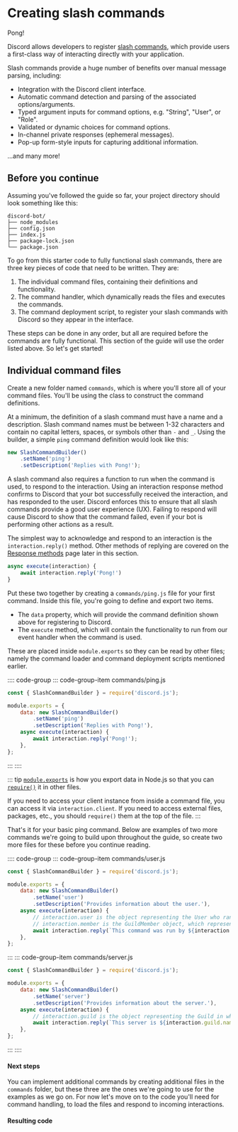 # Creating slash commands

<DiscordMessages>
	<DiscordMessage profile="bot">
		<template #interactions>
			<DiscordInteraction profile="user" :command="true">ping</DiscordInteraction>
		</template>
		Pong!
	</DiscordMessage>
</DiscordMessages>

Discord allows developers to register [slash commands](https://discord.com/developers/docs/interactions/application-commands), which provide users a first-class way of interacting directly with your application. 

Slash commands provide a huge number of benefits over manual message parsing, including:

- Integration with the Discord client interface.
- Automatic command detection and parsing of the associated options/arguments.
- Typed argument inputs for command options, e.g. "String", "User", or "Role".
- Validated or dynamic choices for command options.
- In-channel private responses (ephemeral messages).
- Pop-up form-style inputs for capturing additional information.

...and many more!

## Before you continue

Assuming you've followed the guide so far, your project directory should look something like this:

```:no-line-numbers
discord-bot/
├── node_modules
├── config.json
├── index.js
├── package-lock.json
└── package.json
```

To go from this starter code to fully functional slash commands, there are three key pieces of code that need to be written. They are:

1. The individual command files, containing their definitions and functionality.
2. The command handler, which dynamically reads the files and executes the commands.
3. The command deployment script, to register your slash commands with Discord so they appear in the interface.

These steps can be done in any order, but all are required before the commands are fully functional. This section of the guide will use the order listed above. So let's get started!

## Individual command files

Create a new folder named `commands`, which is where you'll store all of your command files. You'll be using the <DocsLink section="builders" path="SlashCommandBuilder:Class"/> class to construct the command definitions.

At a minimum, the definition of a slash command must have a name and a description. Slash command names must be between 1-32 characters and contain no capital letters, spaces, or symbols other than `-` and `_`. Using the builder, a simple `ping` command definition would look like this:

```js
new SlashCommandBuilder()
	.setName('ping')
	.setDescription('Replies with Pong!');
```

A slash command also requires a function to run when the command is used, to respond to the interaction. Using an interaction response method confirms to Discord that your bot successfully received the interaction, and has responded to the user. Discord enforces this to ensure that all slash commands provide a good user experience (UX). Failing to respond will cause Discord to show that the command failed, even if your bot is performing other actions as a result.

The simplest way to acknowledge and respond to an interaction is the `interaction.reply()` method. Other methods of replying are covered on the [Response methods](/slash-commands/response-methods.md) page later in this section.

<!-- eslint-skip -->

```js
async execute(interaction) {
	await interaction.reply('Pong!')
}
```

Put these two together by creating a `commands/ping.js` file for your first command. Inside this file, you're going to define and export two items.
- The `data` property, which will provide the command definition shown above for registering to Discord.
- The `execute` method, which will contain the functionality to run from our event handler when the command is used.

These are placed inside `module.exports` so they can be read by other files; namely the command loader and command deployment scripts mentioned earlier.

:::: code-group
::: code-group-item commands/ping.js
```js
const { SlashCommandBuilder } = require('discord.js');

module.exports = {
	data: new SlashCommandBuilder()
		.setName('ping')
		.setDescription('Replies with Pong!'),
	async execute(interaction) {
		await interaction.reply('Pong!');
	},
};
```
:::
::::

::: tip
[`module.exports`](https://nodejs.org/api/modules.html#modules_module_exports) is how you export data in Node.js so that you can [`require()`](https://nodejs.org/api/modules.html#modules_require_id) it in other files.

If you need to access your client instance from inside a command file, you can access it via `interaction.client`. If you need to access external files, packages, etc., you should `require()` them at the top of the file.
:::

That's it for your basic ping command. Below are examples of two more commands we're going to build upon throughout the guide, so create two more files for these before you continue reading.

:::: code-group
::: code-group-item commands/user.js
```js
const { SlashCommandBuilder } = require('discord.js');

module.exports = {
	data: new SlashCommandBuilder()
		.setName('user')
		.setDescription('Provides information about the user.'),
	async execute(interaction) {
		// interaction.user is the object representing the User who ran the command
		// interaction.member is the GuildMember object, which represents the user in the specific guild
		await interaction.reply(`This command was run by ${interaction.user.username}, who joined on ${interaction.member.joinedAt}.`);
	},
};
```
:::
::: code-group-item commands/server.js
```js
const { SlashCommandBuilder } = require('discord.js');

module.exports = {
	data: new SlashCommandBuilder()
		.setName('server')
		.setDescription('Provides information about the server.'),
	async execute(interaction) {
		// interaction.guild is the object representing the Guild in which the command was run
		await interaction.reply(`This server is ${interaction.guild.name} and has ${interaction.guild.memberCount} members.`);
	},
};
```
:::
::::

#### Next steps

You can implement additional commands by creating additional files in the `commands` folder, but these three are the ones we're going to use for the examples as we go on. For now let's move on to the code you'll need for command handling, to load the files and respond to incoming interactions.

#### Resulting code

<ResultingCode path="creating-your-bot/slash-commands" />
